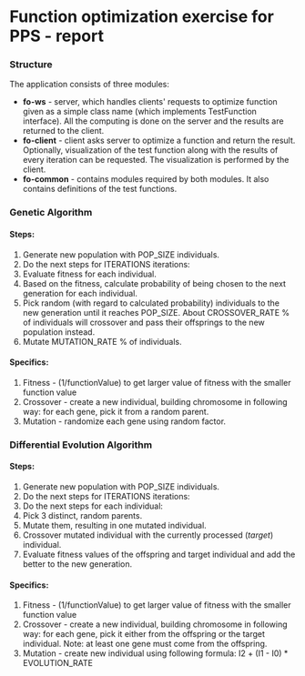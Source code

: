 # Function optimization exercise for PPS - report

### Structure

The application consists of three modules:
- __fo-ws__ - server, which handles clients' requests to optimize function given as a simple class name (which implements TestFunction interface). All the computing is done on the server and the results are returned to the client.
- __fo-client__ - client asks server to optimize a function and return the result. Optionally, visualization of the test function along with the results of every iteration can be requested. The visualization is performed by the client.
- __fo-common__ - contains modules required by both modules. It also contains definitions of the test functions.

### Genetic Algorithm

#### Steps:
1. Generate new population with POP_SIZE individuals.
2. Do the next steps for ITERATIONS iterations:
3. Evaluate fitness for each individual.
4. Based on the fitness, calculate probability of being chosen to the next generation for each individual.
5. Pick random (with regard to calculated probability) individuals to the new generation until it reaches POP_SIZE. About CROSSOVER_RATE % of individuals will crossover and pass their offsprings to the new population instead.
6. Mutate MUTATION_RATE % of individuals.

#### Specifics:
1. Fitness - (1/functionValue) to get larger value of fitness with the smaller function value
2. Crossover - create a new individual, building chromosome in following way: for each gene, pick it from a random parent.
3. Mutation - randomize each gene using random factor.


### Differential Evolution Algorithm

#### Steps:
1. Generate new population with POP_SIZE individuals.
2. Do the next steps for ITERATIONS iterations:
3. Do the next steps for each individual:
4. Pick 3 distinct, random parents.
5. Mutate them, resulting in one mutated individual.
6. Crossover mutated individual with the currently processed (_target_) individual.
7. Evaluate fitness values of the offspring and target individual and add the better to the new generation. 

#### Specifics:
1. Fitness - (1/functionValue) to get larger value of fitness with the smaller function value
2. Crossover - create a new individual, building chromosome in following way: for each gene, pick it either from the offspring or the target individual. Note: at least one gene must come from the offspring.
3. Mutation - create new individual using following formula: I2 + (I1 - I0) * EVOLUTION_RATE
